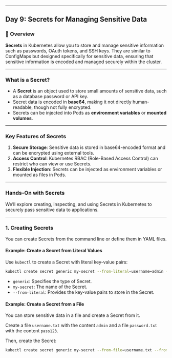 ﻿---

## Day 9: Secrets for Managing Sensitive Data

### 📘 Overview

**Secrets** in Kubernetes allow you to store and manage sensitive information such as passwords, OAuth tokens, and SSH keys. They are similar to ConfigMaps but designed specifically for sensitive data, ensuring that sensitive information is encoded and managed securely within the cluster.

---

### What is a Secret?

- A **Secret** is an object used to store small amounts of sensitive data, such as a database password or API key.
- Secret data is encoded in **base64**, making it not directly human-readable, though not fully encrypted.
- Secrets can be injected into Pods as **environment variables** or **mounted volumes**.

---

### Key Features of Secrets

1. **Secure Storage**: Sensitive data is stored in base64-encoded format and can be encrypted using external tools.
2. **Access Control**: Kubernetes RBAC (Role-Based Access Control) can restrict who can view or use Secrets.
3. **Flexible Injection**: Secrets can be injected as environment variables or mounted as files in Pods.

---

### Hands-On with Secrets

We’ll explore creating, inspecting, and using Secrets in Kubernetes to securely pass sensitive data to applications.

---

### 1. Creating Secrets

You can create Secrets from the command line or define them in YAML files.

#### Example: Create a Secret from Literal Values

Use `kubectl` to create a Secret with literal key-value pairs:

```bash
kubectl create secret generic my-secret --from-literal=username=admin --from-literal=password=pass123
```

- `generic`: Specifies the type of Secret.
- `my-secret`: The name of the Secret.
- `--from-literal`: Provides the key-value pairs to store in the Secret.

#### Example: Create a Secret from a File

You can store sensitive data in a file and create a Secret from it.

Create a file `username.txt` with the content `admin` and a file `password.txt` with the content `pass123`.

Then, create the Secret:

```bash
kubectl create secret generic my-secret --from-file=username.txt --from-file=password.txt
```
